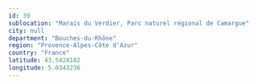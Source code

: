 ```yaml
---
id: 39
sublocation: "Marais du Verdier, Parc naturel régional de Camargue"
city: null
department: "Bouches-du-Rhône"
region: "Provence-Alpes-Côte d'Azur"
country: "France"
latitude: 43.5424182
longitude: 5.0343236
---
```

